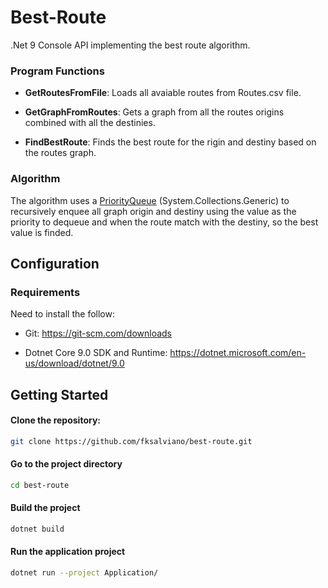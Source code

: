 # Best-Route

.Net 9 Console API implementing the best route algorithm.

### Program Functions

- **GetRoutesFromFile**:
    Loads all avaiable routes from Routes.csv file.

- **GetGraphFromRoutes**:
    Gets a graph from all the routes origins combined with all the destinies.

- **FindBestRoute**:
    Finds the best route for the rigin and destiny based on the routes graph.

### Algorithm

The algorithm uses a [PriorityQueue](https://learn.microsoft.com/pt-br/dotnet/api/system.collections.generic.priorityqueue-2?view=net-9.0) (System.Collections.Generic) to recursively enquee all graph origin and destiny using the value as the priority to dequeue and when the route match with the destiny, so the best value is finded.


## Configuration

### Requirements

Need to install the follow:

- Git:
    https://git-scm.com/downloads

- Dotnet Core 9.0 SDK and Runtime:
    https://dotnet.microsoft.com/en-us/download/dotnet/9.0


## Getting Started

#### Clone the repository:

```bash
git clone https://github.com/fksalviano/best-route.git
```

#### Go to the project directory

```bash
cd best-route
```

#### Build the project

```bash
dotnet build
```

#### Run the application project

```bash
dotnet run --project Application/
```
